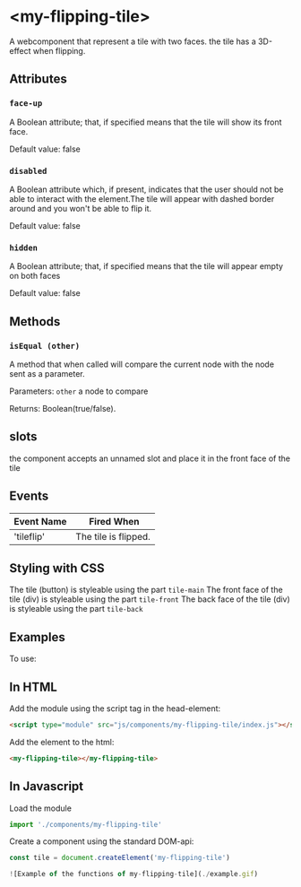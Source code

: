 # &lt;my-flipping-tile&gt;
A webcomponent that represent a tile with two faces. the tile has a 3D-effect when flipping.

## Attributes

### `face-up`
A Boolean attribute; that, if specified means that the tile will show its front face.

Default value: false

### `disabled`
A Boolean attribute which, if present, indicates that the user should not be able to interact with the element.The tile will appear with dashed border around and you won't be able to flip it.

Default value: false

### `hidden`
A Boolean attribute; that, if specified means that the tile will appear empty on both faces

Default value: false


## Methods

### `isEqual (other)`
A method that when called will compare the current node with the node sent as a parameter.

Parameters: `other` a node to compare

Returns: Boolean(true/false).


## slots
the component accepts an unnamed slot and place it in the front face of the tile 


## Events
| Event Name | Fired When |
|------------|------------|
| 'tileflip'| The tile is flipped.

## Styling with CSS
The tile (button) is styleable using the part `tile-main`
The front face of the tile (div) is styleable using the part `tile-front`
The back face of the tile (div) is styleable using the part `tile-back`


## Examples

To use:

## In HTML
Add the module using the script tag in the head-element:
```HTML
<script type="module" src="js/components/my-flipping-tile/index.js"></script>
```

Add the element to the html:
```HTML
<my-flipping-tile></my-flipping-tile>
```

## In Javascript
Load the module
```Javascript
import './components/my-flipping-tile'
```
Create a component using the standard DOM-api:
```Javascript
const tile = document.createElement('my-flipping-tile')

![Example of the functions of my-flipping-tile](./example.gif)